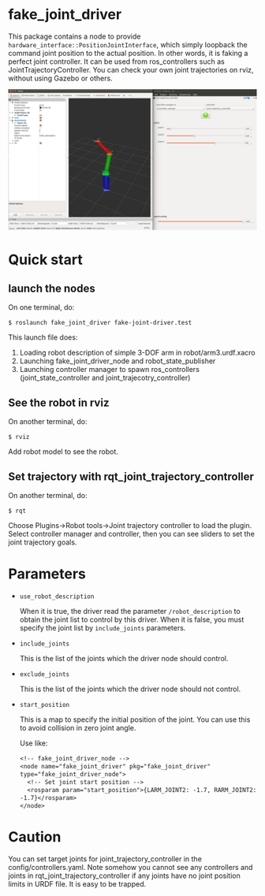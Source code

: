 # fake_joint_driver

This package contains a node to provide
`hardware_interface::PositionJointInterface`, which simply loopback
the command joint position to the actual position. In other words, it
is faking a perfect joint controller. It can be used from
ros_controllers such as JointTrajectoryController. You can check your
own joint trajectories on rviz, without using Gazebo or others.

![Screenshot](doc/fake_joint_driver.png)

# Quick start

## launch the nodes

On one terminal, do:

```
$ roslaunch fake_joint_driver fake-joint-driver.test
```

This launch file does:

1. Loading robot description of simple 3-DOF arm in robot/arm3.urdf.xacro
2. Launching fake_joint_driver_node and robot_state_publisher
3. Launching controller manager to spawn ros_controllers (joint_state_controller and joint_trajecotry_controller)

## See the robot in rviz 

On another terminal, do:

```
$ rviz
```
Add robot model to see the robot.

## Set trajectory with rqt_joint_trajectory_controller

On another terminal, do:

```
$ rqt
```

Choose Plugins->Robot tools->Joint trajectory controller to load the
plugin.  Select controller manager and controller, then you can see
sliders to set the joint trajectory goals.

# Parameters

- `use_robot_description`

  When it is true, the driver read the parameter `/robot_description`
  to obtain the joint list to control by this driver. When it is
  false, you must specify the joint list by `include_joints`
  parameters.

- `include_joints`

  This is the list of the joints which the driver node should control.

- `exclude_joints`

  This is the list of the joints which the driver node should not
  control.

- `start_position`

  This is a map to specify the initial position of the joint. You can
  use this to avoid collision in zero joint angle.
  
  Use like:
  
  ```
  <!-- fake_joint_driver_node -->
  <node name="fake_joint_driver" pkg="fake_joint_driver" type="fake_joint_driver_node">
    <!-- Set joint start position -->
    <rosparam param="start_position">{LARM_JOINT2: -1.7, RARM_JOINT2: -1.7}</rosparam>
  </node>
  ```

# Caution

You can set target joints for joint_trajectory_controller in the
config/controllers.yaml.  Note somehow you cannot see any controllers
and joints in rqt_joint_trajectory_controller if any joints have no
joint position limits in URDF file. It is easy to be trapped.
